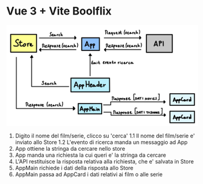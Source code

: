 # Vue 3 + Vite Boolflix

![alt text](./globalStateStructure.jpg)

1. Digito il nome del film/serie, clicco su 'cerca'
1.1 Il nome del film/serie e' inviato allo Store
1.2 L'evento di ricerca manda un messaggio ad App
2. App ottiene la stringa da cercare nello store
3. App manda una richiesta la cui queri e' la stringa da cercare
4. L'API restituisce la risposta relativa alla richiesta, che e' salvata in Store
5. AppMain richiede i dati della risposta allo Store
6. AppMain passa ad AppCard i dati relativi ai film o alle serie